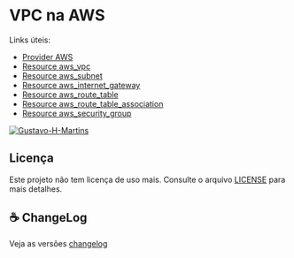 # VPC na AWS

Links úteis:

- [Provider AWS](https://registry.terraform.io/providers/hashicorp/aws/latest/docs)
- [Resource aws_vpc](https://registry.terraform.io/providers/hashicorp/aws/latest/docs/resources/vpc)
- [Resource aws_subnet](https://registry.terraform.io/providers/hashicorp/aws/latest/docs/resources/subnet)
- [Resource aws_internet_gateway](https://registry.terraform.io/providers/hashicorp/aws/latest/docs/resources/internet_gateway)
- [Resource aws_route_table](https://registry.terraform.io/providers/hashicorp/aws/latest/docs/resources/route_table)
- [Resource aws_route_table_association](https://registry.terraform.io/providers/hashicorp/aws/latest/docs/resources/route_table_association)
- [Resource aws_security_group](https://registry.terraform.io/providers/hashicorp/aws/latest/docs/resources/security_group)

[![Gustavo-H-Martins](https://github-readme-stats.vercel.app/api?username=Gustavo-H-Martins&show_icons=true&theme=radical)](https://github.com/Gustavo-H-Martins)
## Licença
Este projeto não tem licença de uso mais. Consulte o arquivo [LICENSE](../licence) para mais detalhes.
## ☕ ChangeLog

Veja as versões [changelog](../changelog.md)